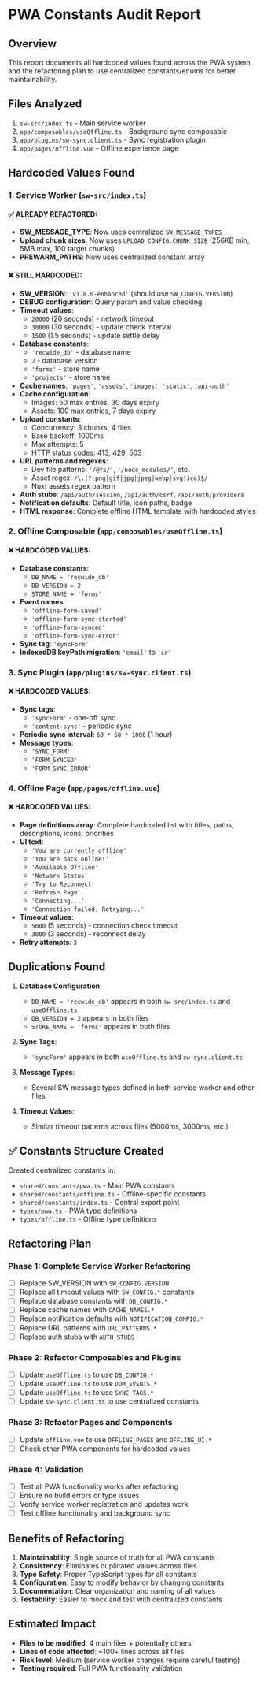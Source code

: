 # PWA Constants Audit Report

## Overview
This report documents all hardcoded values found across the PWA system and the refactoring plan to use centralized constants/enums for better maintainability.

## Files Analyzed
1. `sw-src/index.ts` - Main service worker
2. `app/composables/useOffline.ts` - Background sync composable
3. `app/plugins/sw-sync.client.ts` - Sync registration plugin
4. `app/pages/offline.vue` - Offline experience page

## Hardcoded Values Found

### 1. Service Worker (`sw-src/index.ts`)

#### ✅ ALREADY REFACTORED:
- **SW_MESSAGE_TYPE**: Now uses centralized `SW_MESSAGE_TYPES`
- **Upload chunk sizes**: Now uses `UPLOAD_CONFIG.CHUNK_SIZE` (256KB min, 5MB max, 100 target chunks)
- **PREWARM_PATHS**: Now uses centralized constant array

#### ❌ STILL HARDCODED:
- **SW_VERSION**: `'v1.8.0-enhanced'` (should use `SW_CONFIG.VERSION`)
- **DEBUG configuration**: Query param and value checking
- **Timeout values**:
  - `20000` (20 seconds) - network timeout
  - `30000` (30 seconds) - update check interval
  - `1500` (1.5 seconds) - update settle delay
- **Database constants**:
  - `'recwide_db'` - database name
  - `2` - database version
  - `'forms'` - store name
  - `'projects'` - store name
- **Cache names**: `'pages'`, `'assets'`, `'images'`, `'static'`, `'api-auth'`
- **Cache configuration**:
  - Images: 50 max entries, 30 days expiry
  - Assets: 100 max entries, 7 days expiry
- **Upload constants**:
  - Concurrency: 3 chunks, 4 files
  - Base backoff: 1000ms
  - Max attempts: 5
  - HTTP status codes: 413, 429, 503
- **URL patterns and regexes**:
  - Dev file patterns: `'/@fs/'`, `'/node_modules/'`, etc.
  - Asset regex: `/\.(?:png|gif|jpg|jpeg|webp|svg|ico)$/`
  - Nuxt assets regex pattern
- **Auth stubs**: `/api/auth/session`, `/api/auth/csrf`, `/api/auth/providers`
- **Notification defaults**: Default title, icon paths, badge
- **HTML response**: Complete offline HTML template with hardcoded styles

### 2. Offline Composable (`app/composables/useOffline.ts`)

#### ❌ HARDCODED VALUES:
- **Database constants**:
  - `DB_NAME = 'recwide_db'`
  - `DB_VERSION = 2`
  - `STORE_NAME = 'forms'`
- **Event names**:
  - `'offline-form-saved'`
  - `'offline-form-sync-started'`
  - `'offline-form-synced'`
  - `'offline-form-sync-error'`
- **Sync tag**: `'syncForm'`
- **IndexedDB keyPath migration**: `'email'` to `'id'`

### 3. Sync Plugin (`app/plugins/sw-sync.client.ts`)

#### ❌ HARDCODED VALUES:
- **Sync tags**:
  - `'syncForm'` - one-off sync
  - `'content-sync'` - periodic sync
- **Periodic sync interval**: `60 * 60 * 1000` (1 hour)
- **Message types**:
  - `'SYNC_FORM'`
  - `'FORM_SYNCED'`
  - `'FORM_SYNC_ERROR'`

### 4. Offline Page (`app/pages/offline.vue`)

#### ❌ HARDCODED VALUES:
- **Page definitions array**: Complete hardcoded list with titles, paths, descriptions, icons, priorities
- **UI text**:
  - `'You are currently offline'`
  - `'You are back online!'`
  - `'Available Offline'`
  - `'Network Status'`
  - `'Try to Reconnect'`
  - `'Refresh Page'`
  - `'Connecting...'`
  - `'Connection failed. Retrying...'`
- **Timeout values**:
  - `5000` (5 seconds) - connection check timeout
  - `3000` (3 seconds) - reconnect delay
- **Retry attempts**: `3`

## Duplications Found

1. **Database Configuration**:
   - `DB_NAME = 'recwide_db'` appears in both `sw-src/index.ts` and `useOffline.ts`
   - `DB_VERSION = 2` appears in both files
   - `STORE_NAME = 'forms'` appears in both files

2. **Sync Tags**:
   - `'syncForm'` appears in both `useOffline.ts` and `sw-sync.client.ts`

3. **Message Types**:
   - Several SW message types defined in both service worker and other files

4. **Timeout Values**:
   - Similar timeout patterns across files (5000ms, 3000ms, etc.)

## ✅ Constants Structure Created

Created centralized constants in:
- `shared/constants/pwa.ts` - Main PWA constants
- `shared/constants/offline.ts` - Offline-specific constants
- `shared/constants/index.ts` - Central export point
- `types/pwa.ts` - PWA type definitions
- `types/offline.ts` - Offline type definitions

## Refactoring Plan

### Phase 1: Complete Service Worker Refactoring
- [ ] Replace SW_VERSION with `SW_CONFIG.VERSION`
- [ ] Replace all timeout values with `SW_CONFIG.*` constants
- [ ] Replace database constants with `DB_CONFIG.*`
- [ ] Replace cache names with `CACHE_NAMES.*`
- [ ] Replace notification defaults with `NOTIFICATION_CONFIG.*`
- [ ] Replace URL patterns with `URL_PATTERNS.*`
- [ ] Replace auth stubs with `AUTH_STUBS`

### Phase 2: Refactor Composables and Plugins
- [ ] Update `useOffline.ts` to use `DB_CONFIG.*`
- [ ] Update `useOffline.ts` to use `DOM_EVENTS.*`
- [ ] Update `useOffline.ts` to use `SYNC_TAGS.*`
- [ ] Update `sw-sync.client.ts` to use centralized constants

### Phase 3: Refactor Pages and Components
- [ ] Update `offline.vue` to use `OFFLINE_PAGES` and `OFFLINE_UI.*`
- [ ] Check other PWA components for hardcoded values

### Phase 4: Validation
- [ ] Test all PWA functionality works after refactoring
- [ ] Ensure no build errors or type issues
- [ ] Verify service worker registration and updates work
- [ ] Test offline functionality and background sync

## Benefits of Refactoring

1. **Maintainability**: Single source of truth for all PWA constants
2. **Consistency**: Eliminates duplicated values across files
3. **Type Safety**: Proper TypeScript types for all constants
4. **Configuration**: Easy to modify behavior by changing constants
5. **Documentation**: Clear organization and naming of all values
6. **Testability**: Easier to mock and test with centralized constants

## Estimated Impact

- **Files to be modified**: 4 main files + potentially others
- **Lines of code affected**: ~100+ lines across all files
- **Risk level**: Medium (service worker changes require careful testing)
- **Testing required**: Full PWA functionality validation

